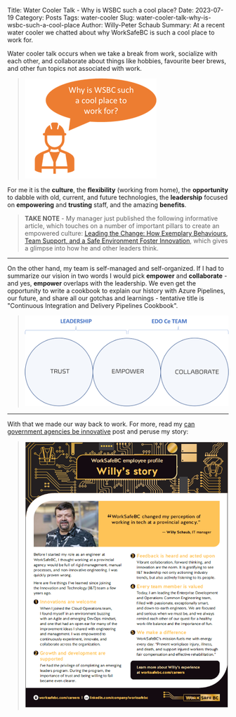 Title: Water Cooler Talk - Why is WSBC such a cool place?
Date: 2023-07-19
Category: Posts 
Tags: water-cooler
Slug: water-cooler-talk-why-is-wsbc-such-a-cool-place
Author: Willy-Peter Schaub
Summary: At a recent water cooler we chatted about why WorkSafeBC is such a cool place to work for.

Water cooler talk occurs when we take a break from work, socialize with each other, and collaborate about things like hobbies, favourite beer brews, and other fun topics not associated with work.

> ![Why is WSBC Cool?](../images/water-cooler-talk-why-is-wsbc-such-a-cool-place-0.png) 

For me it is the **culture**, the **flexibility** (working from home), the **opportunity** to dabble with old, current, and future technologies, the **leadership** focused on **empowering** and **trusting** staff, and the amazing **benefits**. 

>
> **TAKE NOTE** - My manager just published the following informative article, which touches on a number of important pillars to create an empowered culture: [Leading the Change: How Exemplary Behaviours, Team Support, and a Safe Environment Foster Innovation](https://cloud.cioreview.com/cxoinsight/leading-the-change-how-exemplary-behaviours-team-support-and-a-safe-environment-foster-innovation-nid-37684-cid-17.html), which gives a glimpse into how he and other leaders think.
>

---

On the other hand, my team is self-managed and self-organized. If I had to summarize our vision in two words I would pick **empower** and **collaborate** - and yes, **empower** overlaps with the leadership. We even get the opportunity to write a cookbook to explain our history with Azure Pipelines, our future, and share all our gotchas and learnings - tentative title is "Continuous Integration and Delivery Pipelines Cookbook".

> ![Leadership and team focus](../images/water-cooler-talk-why-is-wsbc-such-a-cool-place-1.png) 

---

With that we made our way back to work. For more, read my [can government agencies be innovative](/can-government-agencies-be-innovative.html) post and peruse my story:

> ![Willy's Story](../images/water-cooler-talk-why-is-wsbc-such-a-cool-place-2.png) 

